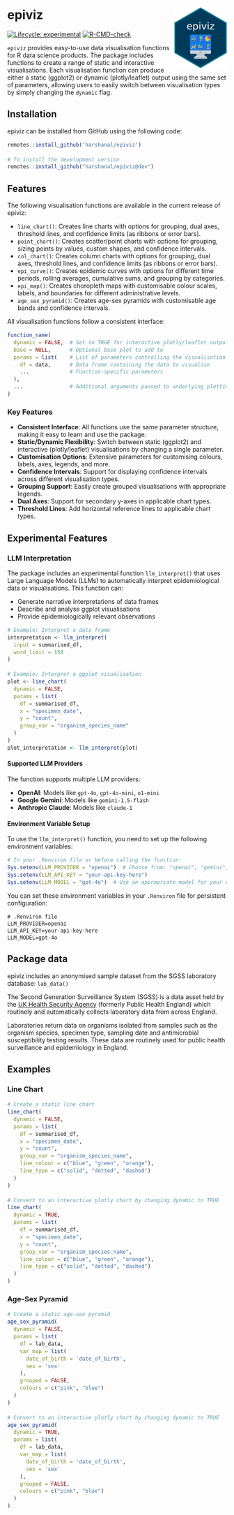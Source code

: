 # epiviz <img src="man/figures/logo.png" align="right" height="139" alt="" />

<!-- badges: start -->
[![Lifecycle: experimental](https://img.shields.io/badge/lifecycle-experimental-orange.svg)](https://lifecycle.r-lib.org/articles/stages.html#experimental)
[![R-CMD-check](https://github.com/harshanal/epiviz/actions/workflows/R-CMD-check.yaml/badge.svg?branch=main)](https://github.com/harshanal/epiviz/actions/workflows/R-CMD-check.yaml)
<!-- badges: end -->

`epiviz` provides easy-to-use data visualisation functions for R data science products. The package includes functions to create a range of static and interactive visualisations. Each visualisation function can produce either a static (ggplot2) or dynamic (plotly/leaflet) output using the same set of parameters, allowing users to easily switch between visualisation types by simply changing the `dynamic` flag.

## Installation

epiviz can be installed from GitHub using the following code:
```r
remotes::install_github('harshanal/epiviz')

# To install the development version
remotes::install_github("harshanal/epiviz@dev")
``` 

## Features

The following visualisation functions are available in the current release of epiviz:

- `line_chart()`: Creates line charts with options for grouping, dual axes, threshold lines, and confidence limits (as ribbons or error bars).
- `point_chart()`: Creates scatter/point charts with options for grouping, sizing points by values, custom shapes, and confidence intervals.
- `col_chart()`: Creates column charts with options for grouping, dual axes, threshold lines, and confidence limits (as ribbons or error bars).
- `epi_curve()`: Creates epidemic curves with options for different time periods, rolling averages, cumulative sums, and grouping by categories.
- `epi_map()`: Creates choropleth maps with customisable colour scales, labels, and boundaries for different administrative levels.
- `age_sex_pyramid()`: Creates age-sex pyramids with customisable age bands and confidence intervals.

All visualisation functions follow a consistent interface:

```r
function_name(
  dynamic = FALSE,  # Set to TRUE for interactive plotly/leaflet output
  base = NULL,      # Optional base plot to add to
  params = list(    # List of parameters controlling the visualisation
    df = data,      # Data frame containing the data to visualise
    ...             # Function-specific parameters
  ),
  ...               # Additional arguments passed to underlying plotting functions
)
```

### Key Features

- **Consistent Interface**: All functions use the same parameter structure, making it easy to learn and use the package.
- **Static/Dynamic Flexibility**: Switch between static (ggplot2) and interactive (plotly/leaflet) visualisations by changing a single parameter.
- **Customisation Options**: Extensive parameters for customising colours, labels, axes, legends, and more.
- **Confidence Intervals**: Support for displaying confidence intervals across different visualisation types.
- **Grouping Support**: Easily create grouped visualisations with appropriate legends.
- **Dual Axes**: Support for secondary y-axes in applicable chart types.
- **Threshold Lines**: Add horizontal reference lines to applicable chart types.

## Experimental Features

### LLM Interpretation

The package includes an experimental function `llm_interpret()` that uses Large Language Models (LLMs) to automatically interpret epidemiological data or visualisations. This function can:

- Generate narrative interpretations of data frames
- Describe and analyse ggplot visualisations
- Provide epidemiologically relevant observations

```r
# Example: Interpret a data frame
interpretation <- llm_interpret(
  input = summarised_df,
  word_limit = 150
)

# Example: Interpret a ggplot visualisation
plot <- line_chart(
  dynamic = FALSE,
  params = list(
    df = summarised_df,
    x = "specimen_date",
    y = "count",
    group_var = "organism_species_name"
  )
)
plot_interpretation <- llm_interpret(plot)
```

#### Supported LLM Providers

The function supports multiple LLM providers:

- **OpenAI**: Models like `gpt-4o`, `gpt-4o-mini`, `o1-mini`
- **Google Gemini**: Models like `gemini-1.5-flash`
- **Anthropic Claude**: Models like `claude-1`

#### Environment Variable Setup

To use the `llm_interpret()` function, you need to set up the following environment variables:

```r
# In your .Renviron file or before calling the function:
Sys.setenv(LLM_PROVIDER = "openai")  # Choose from: "openai", "gemini", "claude"
Sys.setenv(LLM_API_KEY = "your-api-key-here")
Sys.setenv(LLM_MODEL = "gpt-4o")  # Use an appropriate model for your chosen provider
```

You can set these environment variables in your `.Renviron` file for persistent configuration:

```
# .Renviron file
LLM_PROVIDER=openai
LLM_API_KEY=your-api-key-here
LLM_MODEL=gpt-4o
```

## Package data

epiviz includes an anonymised sample dataset from the SGSS laboratory database: `lab_data()`

The Second Generation Surveillance System (SGSS) is a data asset held by the [UK Health Security Agency](https://www.gov.uk/government/publications/securing-our-health-the-uk-health-security-agency/securing-our-health-the-uk-health-security-agency) (formerly Public Health England) which routinely and automatically collects laboratory data from across England.

Laboratories return data on organisms isolated from samples such as the organism species, specimen type, sampling date and antimicrobial susceptibility testing results. These data are routinely used for public health surveillance and epidemiology in England.

## Examples

### Line Chart
```r
# Create a static line chart
line_chart(
  dynamic = FALSE,
  params = list(
    df = summarised_df,
    x = "specimen_date",
    y = "count",
    group_var = "organism_species_name",
    line_colour = c("blue", "green", "orange"),
    line_type = c("solid", "dotted", "dashed")
  )
)

# Convert to an interactive plotly chart by changing dynamic to TRUE
line_chart(
  dynamic = TRUE,
  params = list(
    df = summarised_df,
    x = "specimen_date",
    y = "count",
    group_var = "organism_species_name",
    line_colour = c("blue", "green", "orange"),
    line_type = c("solid", "dotted", "dashed")
  )
)
```

### Age-Sex Pyramid
```r
# Create a static age-sex pyramid
age_sex_pyramid(
  dynamic = FALSE,
  params = list(
    df = lab_data,
    var_map = list(
      date_of_birth = 'date_of_birth',
      sex = 'sex'
    ),
    grouped = FALSE,
    colours = c("pink", "blue")
  )
)

# Convert to an interactive plotly chart by changing dynamic to TRUE
age_sex_pyramid(
  dynamic = TRUE,
  params = list(
    df = lab_data,
    var_map = list(
      date_of_birth = 'date_of_birth',
      sex = 'sex'
    ),
    grouped = FALSE,
    colours = c("pink", "blue")
  )
)
``` 